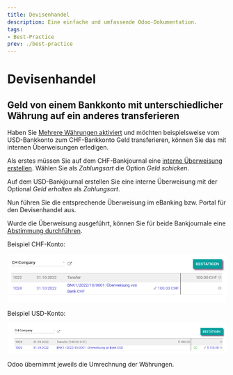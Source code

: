 ```yaml
---
title: Devisenhandel
description: Eine einfache und umfassende Odoo-Dokumentation.
tags:
- Best-Practice
prev: ./best-practice
---
```

# Devisenhandel

## Geld von einem Bankkonto mit unterschiedlicher Währung auf ein anderes transferieren

Haben Sie [Mehrere Währungen aktiviert](Finance%20Multicurrency.md#Mehrere%20Währungen%20aktivieren) und möchten beispielsweise vom USD-Bankkonto zum CHF-Bankkonto Geld transferieren, können Sie das mit internen Überweisungen erledigen.

Als erstes müssen Sie auf dem CHF-Bankjournal eine [interne Überweisung erstellen](Finance%20Accounting.md#Interne%20Überweisung%20erstellen). Wählen Sie als *Zahlungsart* die Option *Geld schicken*.

Auf dem USD-Bankjournal erstellen Sie eine interne Überweisung mit der Optional *Geld erhalten* als *Zahlungsart*.

Nun führen Sie die entsprechende Überweisung im eBanking bzw. Portal für den Devisenhandel aus.

Wurde die Überweisung ausgeführt, können Sie für beide Bankjournale eine [Abstimmung durchführen](Finance%20Reconcile.md#Abstimmung%20durchführen).

Beispiel CHF-Konto:

![](attachments/Best%20Practice%20Devisenhandel%20Abgleich%20CHF.png)

Beispiel USD-Konto:

![](attachments/Best%20Practice%20Devisenhandel%20Abgleich%20USD.png)

Odoo übernimmt jeweils die Umrechnung der Währungen.